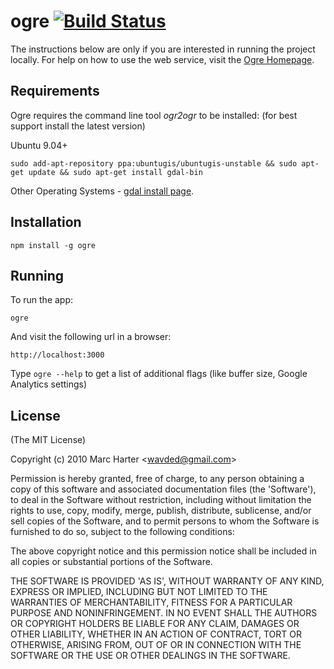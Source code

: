 # ogre [![Build Status](https://secure.travis-ci.org/wavded/ogre.png)](http://travis-ci.org/wavded/ogre)

The instructions below are only if you are interested in running the project locally.  For help on how to use the web service, visit the [Ogre Homepage](http://ogre.adc4gis.com).

## Requirements

Ogre requires the command line tool *ogr2ogr* to be installed: (for best support install the latest version)

Ubuntu 9.04+

    sudo add-apt-repository ppa:ubuntugis/ubuntugis-unstable && sudo apt-get update && sudo apt-get install gdal-bin

Other Operating Systems - [gdal install page](http://trac.osgeo.org/gdal/wiki/DownloadingGdalBinaries).

## Installation

    npm install -g ogre

## Running

To run the app:

    ogre

And visit the following url in a browser:

    http://localhost:3000

Type `ogre --help` to get a list of additional flags (like buffer size, Google Analytics settings)

## License

(The MIT License)

Copyright (c) 2010 Marc Harter &lt;wavded@gmail.com&gt;

Permission is hereby granted, free of charge, to any person obtaining
a copy of this software and associated documentation files (the
'Software'), to deal in the Software without restriction, including
without limitation the rights to use, copy, modify, merge, publish,
distribute, sublicense, and/or sell copies of the Software, and to
permit persons to whom the Software is furnished to do so, subject to
the following conditions:

The above copyright notice and this permission notice shall be
included in all copies or substantial portions of the Software.

THE SOFTWARE IS PROVIDED 'AS IS', WITHOUT WARRANTY OF ANY KIND,
EXPRESS OR IMPLIED, INCLUDING BUT NOT LIMITED TO THE WARRANTIES OF
MERCHANTABILITY, FITNESS FOR A PARTICULAR PURPOSE AND NONINFRINGEMENT.
IN NO EVENT SHALL THE AUTHORS OR COPYRIGHT HOLDERS BE LIABLE FOR ANY
CLAIM, DAMAGES OR OTHER LIABILITY, WHETHER IN AN ACTION OF CONTRACT,
TORT OR OTHERWISE, ARISING FROM, OUT OF OR IN CONNECTION WITH THE
SOFTWARE OR THE USE OR OTHER DEALINGS IN THE SOFTWARE.

